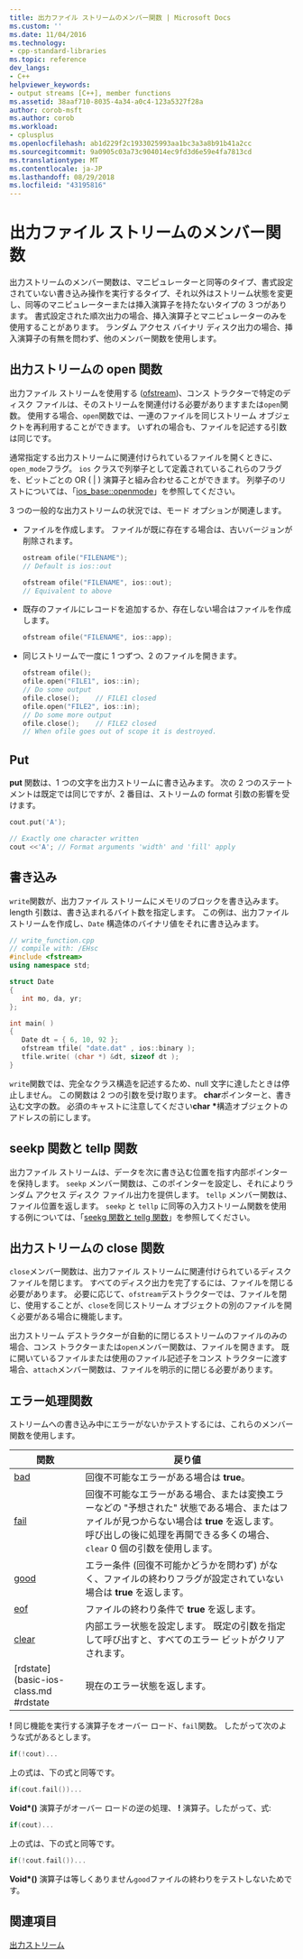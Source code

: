 ```yaml
---
title: 出力ファイル ストリームのメンバー関数 | Microsoft Docs
ms.custom: ''
ms.date: 11/04/2016
ms.technology:
- cpp-standard-libraries
ms.topic: reference
dev_langs:
- C++
helpviewer_keywords:
- output streams [C++], member functions
ms.assetid: 38aaf710-8035-4a34-a0c4-123a5327f28a
author: corob-msft
ms.author: corob
ms.workload:
- cplusplus
ms.openlocfilehash: ab1d229f2c1933025993aa1bc3a3a8b91b41a2cc
ms.sourcegitcommit: 9a0905c03a73c904014ec9fd3d6e59e4fa7813cd
ms.translationtype: MT
ms.contentlocale: ja-JP
ms.lasthandoff: 08/29/2018
ms.locfileid: "43195816"
---
```

# <a name="output-file-stream-member-functions"></a>出力ファイル ストリームのメンバー関数

出力ストリームのメンバー関数は、マニピュレーターと同等のタイプ、書式設定されていない書き込み操作を実行するタイプ、それ以外はストリーム状態を変更し、同等のマニピュレーターまたは挿入演算子を持たないタイプの 3 つがあります。 書式設定された順次出力の場合、挿入演算子とマニピュレーターのみを使用することがあります。 ランダム アクセス バイナリ ディスク出力の場合、挿入演算子の有無を問わず、他のメンバー関数を使用します。

## <a name="the-open-function-for-output-streams"></a>出力ストリームの open 関数

出力ファイル ストリームを使用する ([ofstream](../standard-library/basic-ofstream-class.md))、コンス トラクターで特定のディスク ファイルは、そのストリームを関連付ける必要がありますまたは`open`関数。 使用する場合、`open`関数では、一連のファイルを同じストリーム オブジェクトを再利用することができます。 いずれの場合も、ファイルを記述する引数は同じです。

通常指定する出力ストリームに関連付けられているファイルを開くときに、`open_mode`フラグ。 `ios` クラスで列挙子として定義されているこれらのフラグを、ビットごとの OR ( &#124; ) 演算子と組み合わせることができます。 列挙子のリストについては、「[ios_base::openmode](../standard-library/ios-base-class.md#openmode)」を参照してください。

3 つの一般的な出力ストリームの状況では、モード オプションが関連します。

- ファイルを作成します。 ファイルが既に存在する場合は、古いバージョンが削除されます。

   ```cpp
   ostream ofile("FILENAME");
   // Default is ios::out

   ofstream ofile("FILENAME", ios::out);
   // Equivalent to above
   ```

- 既存のファイルにレコードを追加するか、存在しない場合はファイルを作成します。

   ```cpp
   ofstream ofile("FILENAME", ios::app);
   ```

- 同じストリームで一度に 1 つずつ、2 のファイルを開きます。

   ```cpp
   ofstream ofile();
   ofile.open("FILE1", ios::in);
   // Do some output
   ofile.close();    // FILE1 closed
   ofile.open("FILE2", ios::in);
   // Do some more output
   ofile.close();    // FILE2 closed
   // When ofile goes out of scope it is destroyed.
   ```

## <a name="the-put"></a>Put

**put** 関数は、1 つの文字を出力ストリームに書き込みます。 次の 2 つのステートメントは既定では同じですが、2 番目は、ストリームの format 引数の影響を受けます。

```cpp
cout.put('A');

// Exactly one character written
cout <<'A'; // Format arguments 'width' and 'fill' apply
```

## <a name="the-write"></a>書き込み

`write`関数が、出力ファイル ストリームにメモリのブロックを書き込みます。 length 引数は、書き込まれるバイト数を指定します。 この例は、出力ファイル ストリームを作成し、`Date` 構造体のバイナリ値をそれに書き込みます。

```cpp
// write_function.cpp
// compile with: /EHsc
#include <fstream>
using namespace std;

struct Date
{
   int mo, da, yr;
};

int main( )
{
   Date dt = { 6, 10, 92 };
   ofstream tfile( "date.dat" , ios::binary );
   tfile.write( (char *) &dt, sizeof dt );
}
```

`write`関数では、完全なクラス構造を記述するため、null 文字に達したときは停止しません。 この関数は 2 つの引数を受け取ります。 **char**ポインターと、書き込む文字の数。 必須のキャストに注意してください**char** <strong>\*</strong>構造オブジェクトのアドレスの前にします。

## <a name="the-seekp-and-tellp-functions"></a>seekp 関数と tellp 関数

出力ファイル ストリームは、データを次に書き込む位置を指す内部ポインターを保持します。 `seekp` メンバー関数は、このポインターを設定し、それによりランダム アクセス ディスク ファイル出力を提供します。 `tellp` メンバー関数は、ファイル位置を返します。 `seekp` と `tellp` に同等の入力ストリーム関数を使用する例については、「[seekg 関数と tellg 関数](../standard-library/input-stream-member-functions.md)」を参照してください。

## <a name="the-close-function-for-output-streams"></a>出力ストリームの close 関数

`close`メンバー関数は、出力ファイル ストリームに関連付けられているディスク ファイルを閉じます。 すべてのディスク出力を完了するには、ファイルを閉じる必要があります。 必要に応じて、`ofstream`デストラクターでは、ファイルを閉じ、使用することが、`close`を同じストリーム オブジェクトの別のファイルを開く必要がある場合に機能します。

出力ストリーム デストラクターが自動的に閉じるストリームのファイルのみの場合、コンス トラクターまたは`open`メンバー関数は、ファイルを開きます。 既に開いているファイルまたは使用のファイル記述子をコンス トラクターに渡す場合、`attach`メンバー関数は、ファイルを明示的に閉じる必要があります。

## <a name="vclrferrorprocessingfunctionsanchor10"></a> エラー処理関数

ストリームへの書き込み中にエラーがないかテストするには、これらのメンバー関数を使用します。

|関数|戻り値|
|--------------|------------------|
|[bad](basic-ios-class.md#bad)|回復不可能なエラーがある場合は **true**。|
|[fail](basic-ios-class.md#fail)|回復不可能なエラーがある場合、または変換エラーなどの "予想された" 状態である場合、またはファイルが見つからない場合は **true** を返します。 呼び出しの後に処理を再開できる多くの場合、 `clear` 0 個の引数を使用します。|
|[good](basic-ios-class.md#good)|エラー条件 (回復不可能かどうかを問わず) がなく、ファイルの終わりフラグが設定されていない場合は **true** を返します。|
|[eof](basic-ios-class.md#eof)|ファイルの終わり条件で **true** を返します。|
|[clear](basic-ios-class.md#clear)|内部エラー状態を設定します。 既定の引数を指定して呼び出すと、すべてのエラー ビットがクリアされます。|
|[rdstate](basic-ios-class.md #rdstate|現在のエラー状態を返します。|

**!** 同じ機能を実行する演算子をオーバー ロード、`fail`関数。 したがって次のような式があるとします。

```cpp
if(!cout)...
```

上の式は、下の式と同等です。

```cpp
if(cout.fail())...
```

**Void\*()** 演算子がオーバー ロードの逆の処理、 **!** 演算子。したがって、式:

```cpp
if(cout)...
```

上の式は、下の式と同等です。

```cpp
if(!cout.fail())...
```

**Void\*()** 演算子は等しくありません`good`ファイルの終わりをテストしないためです。

## <a name="see-also"></a>関連項目

[出力ストリーム](../standard-library/output-streams.md)<br/>
